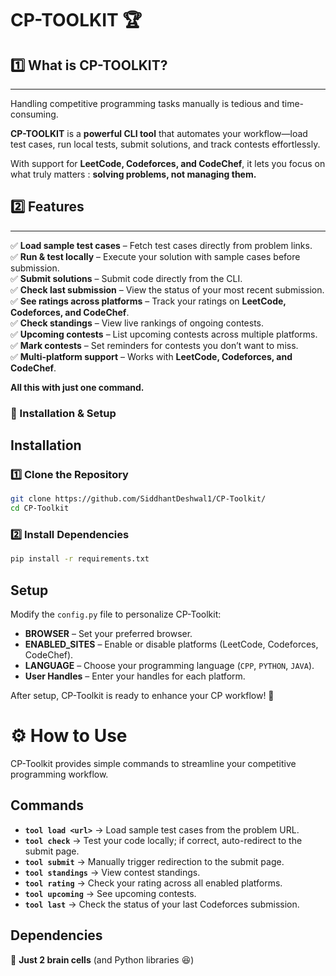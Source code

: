 # CP-TOOLKIT 🏆

## 1️⃣ What is CP-TOOLKIT?  
---  

Handling competitive programming tasks manually is tedious and time-consuming.  

**CP-TOOLKIT** is a **powerful CLI tool** that automates your workflow—load test cases, run local tests, submit solutions, and track contests effortlessly. 

With support for **LeetCode, Codeforces, and CodeChef**, it lets you focus on what truly matters : **solving problems, not managing them.**  

## 2️⃣ Features  
---  

✅ **Load sample test cases** – Fetch test cases directly from problem links.  
✅ **Run & test locally** – Execute your solution with sample cases before submission.  
✅ **Submit solutions** – Submit code directly from the CLI.  
✅ **Check last submission** – View the status of your most recent submission.  
✅ **See ratings across platforms** – Track your ratings on **LeetCode, Codeforces, and CodeChef**.  
✅ **Check standings** – View live rankings of ongoing contests.  
✅ **Upcoming contests** – List upcoming contests across multiple platforms.  
✅ **Mark contests** – Set reminders for contests you don’t want to miss.  
✅ **Multi-platform support** – Works with **LeetCode, Codeforces, and CodeChef**.  

**All this with just one command.**  


### 🚀 Installation & Setup  

## Installation  
### 1️⃣ Clone the Repository  
```bash  
git clone https://github.com/SiddhantDeshwal1/CP-Toolkit/  
cd CP-Toolkit  
```  

### 2️⃣ Install Dependencies  
```bash  
pip install -r requirements.txt  
```  

## Setup  
Modify the `config.py` file to personalize CP-Toolkit:  

- **BROWSER** – Set your preferred browser.  
- **ENABLED_SITES** – Enable or disable platforms (LeetCode, Codeforces, CodeChef).  
- **LANGUAGE** – Choose your programming language (`CPP`, `PYTHON`, `JAVA`).  
- **User Handles** – Enter your handles for each platform.  

After setup, CP-Toolkit is ready to enhance your CP workflow! 🎯  


# ⚙️ How to Use  

CP-Toolkit provides simple commands to streamline your competitive programming workflow.  

## Commands  
- **`tool load <url>`** → Load sample test cases from the problem URL.  
- **`tool check`** → Test your code locally; if correct, auto-redirect to the submit page.  
- **`tool submit`** → Manually trigger redirection to the submit page.  
- **`tool standings`** → View contest standings.  
- **`tool rating`** → Check your rating across all enabled platforms.  
- **`tool upcoming`** → See upcoming contests.  
- **`tool last`** → Check the status of your last Codeforces submission.  

## Dependencies

🧠 **Just 2 brain cells** (and Python libraries 😆)

